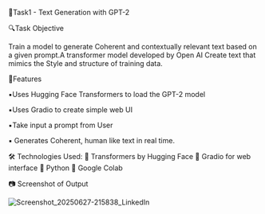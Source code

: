 🎯Task1 - Text Generation with GPT-2 

🔍Task Objective 

 Train a model to generate Coherent and contextually relevant text based on a given prompt.A transformer model developed by Open AI Create text that mimics the Style and structure of training data.

 🔹️Features
 
 ▪️Uses Hugging Face Transformers to load the GPT-2 model
 
 ▪️Uses Gradio to create simple web UI
 
 ▪️Take input a prompt from User 
 
 ▪️ Generates Coherent, human like text in real time.

 🛠 Technologies Used:
 🔸️ Transformers by Hugging Face 
 🔸️ Gradio for web interface 
 🔸️ Python
 🔸️ Google Colab

 📷 Screenshot of Output

 ![Screenshot_20250627-215838_LinkedIn](https://github.com/user-attachments/assets/e8bb2efa-da51-46db-b363-ddc80721415b)

 


 

 

